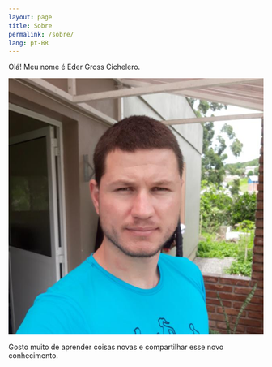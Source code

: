 ```yaml
---
layout: page
title: Sobre
permalink: /sobre/
lang: pt-BR
---
```


Olá! Meu nome é Eder Gross Cichelero.

![Esse sou eu!](/assets/eu.png)

Gosto muito de aprender coisas novas e compartilhar esse novo conhecimento.
